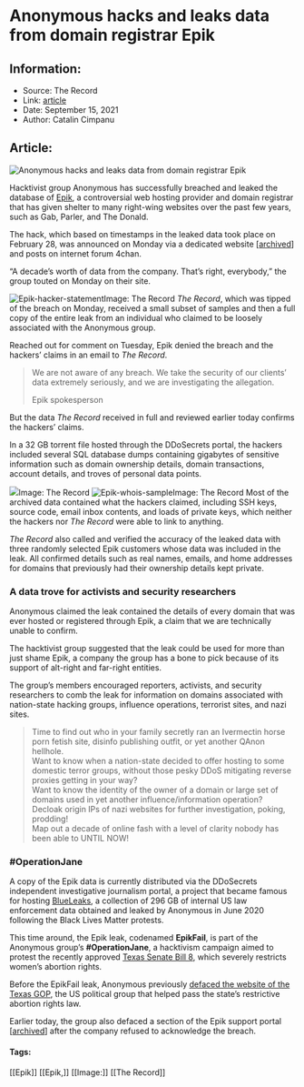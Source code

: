 # Anonymous hacks and leaks data from domain registrar Epik
### 

## Information:
+ Source: The Record
+ Link: [article](https://therecord.media/anonymous-hacks-and-leaks-data-from-domain-registrar-epik/)
+ Date: September 15, 2021
+ Author: Catalin Cimpanu


## Article:
![Anonymous hacks and leaks data from domain registrar Epik](https://therecord.media/wp-content/uploads/2021/09/Anonymous.png)

Hacktivist group Anonymous has successfully breached and leaked the database of [Epik](https://www.epik.com/), a controversial web hosting provider and domain registrar that has given shelter to many right-wing websites over the past few years, such as Gab, Parler, and The Donald.


The hack, which based on timestamps in the leaked data took place on February 28, was announced on Monday via a dedicated website [[archived](https://archive.is/Czuu2)] and posts on internet forum 4chan.


“A decade’s worth of data from the company. That’s right, everybody,” the group touted on Monday on their site.


![Epik-hacker-statement](https://www-therecord.recfut.com/wp-content/uploads/2021/09/Epik-hacker-statement.jpg)Image: The Record
*The Record*, which was tipped of the breach on Monday, received a small subset of samples and then a full copy of the entire leak from an individual who claimed to be loosely associated with the Anonymous group.


Reached out for comment on Tuesday, Epik denied the breach and the hackers’ claims in an email to *The Record*.



> We are not aware of any breach. We take the security of our clients’ data extremely seriously, and we are investigating the allegation.
> 
> Epik spokesperson


But the data *The Record* received in full and reviewed earlier today confirms the hackers’ claims.


In a 32 GB torrent file hosted through the DDoSecrets portal, the hackers included several SQL database dumps containing gigabytes of sensitive information such as domain ownership details, domain transactions, account details, and troves of personal data points.


![](https://www-therecord.recfut.com/wp-content/uploads/2021/09/Epik-folders-1.png)Image: The Record
![Epik-whois-sample](https://www-therecord.recfut.com/wp-content/uploads/2021/09/Epik-whois-sample.png)Image: The Record
Most of the archived data contained what the hackers claimed, including SSH keys, source code, email inbox contents, and loads of private keys, which neither the hackers nor *The Record* were able to link to anything.


*The Record* also called and verified the accuracy of the leaked data with three randomly selected Epik customers whose data was included in the leak. All confirmed details such as real names, emails, and home addresses for domains that previously had their ownership details kept private.


### A data trove for activists and security researchers


Anonymous claimed the leak contained the details of every domain that was ever hosted or registered through Epik, a claim that we are technically unable to confirm.


The hacktivist group suggested that the leak could be used for more than just shame Epik, a company the group has a bone to pick because of its support of alt-right and far-right entities.


The group’s members encouraged reporters, activists, and security researchers to comb the leak for information on domains associated with nation-state hacking groups, influence operations, terrorist sites, and nazi sites.



> Time to find out who in your family secretly ran an Ivermectin horse porn fetish site, disinfo publishing outfit, or yet another QAnon hellhole.   
> Want to know when a nation-state decided to offer hosting to some domestic terror groups, without those pesky DDoS mitigating reverse proxies getting in your way?   
> Want to know the identity of the owner of a domain or large set of domains used in yet another influence/information operation?   
> Decloak origin IPs of nazi websites for further investigation, poking, prodding!   
> Map out a decade of online fash with a level of clarity nobody has been able to UNTIL NOW!
> 
> 


### #OperationJane


A copy of the Epik data is currently distributed via the DDoSecrets independent investigative journalism portal, a project that became famous for hosting [BlueLeaks](https://en.wikipedia.org/wiki/BlueLeaks), a collection of 296 GB of internal US law enforcement data obtained and leaked by Anonymous in June 2020 following the Black Lives Matter protests.


This time around, the Epik leak, codenamed **EpikFail**, is part of the Anonymous group’s **#OperationJane**, a hacktivism campaign aimed to protest the recently approved [Texas Senate Bill 8](https://www.texastribune.org/2021/08/31/texas-abortion-law-supreme-court/), which severely restricts women’s abortion rights.





Before the EpikFail leak, Anonymous previously [defaced the website of the Texas GOP](https://www.sacurrent.com/the-daily/archives/2021/09/13/anonymous-hacks-texas-republican-party-website-in-retaliation-for-states-abortion-ban), the US political group that helped pass the state’s restrictive abortion rights law.


Earlier today, the group also defaced a section of the Epik support portal [[archived](https://web.archive.org/web/20210915001823/https://www.epik.com/support/knowledgebase/update-they-claim-we-got-hacked-q-says-theyre-lying/)] after the company refused to acknowledge the breach.





#### Tags:
[[Epik]] [[Epik,]] [[Image:]] [[The Record]]
